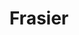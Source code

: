 ---
title: Frasier
crosslinks:
- autotldr
- howyoudoin
- livven
- DataHoarder
- todayilearned
- raiseyourdongers
- Showerthoughts
- HIMYM
- WoT
- CantWatchScottsTots
- xkcd
- Unexpected
- BestOfReports
- nononono
- grilledcheese
- arresteddevelopment
- malelivingspace
---